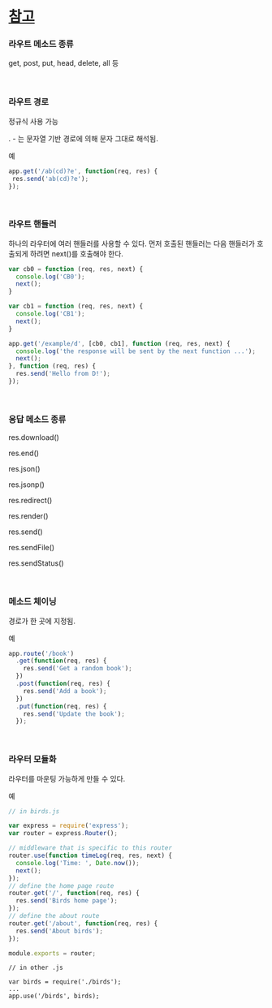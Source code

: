 # [참고](http://expressjs.com/ko/guide/routing.html)

### 라우트 메소드 종류
get, post, put, head, delete, all 등

<br>

### 라우트 경로
정규식 사용 가능

. - 는 문자열 기반 경로에 의해 문자 그대로 해석됨.

예
```javascript
app.get('/ab(cd)?e', function(req, res) {
 res.send('ab(cd)?e');
});
```

<br>

### 라우트 핸들러
하나의 라우터에 여러 핸들러를 사용할 수 있다.
먼저 호출된 핸들러는 다음 핸들러가 호출되게 하려면 next()를 호출해야 한다.


```javascript
var cb0 = function (req, res, next) {
  console.log('CB0');
  next();
}

var cb1 = function (req, res, next) {
  console.log('CB1');
  next();
}

app.get('/example/d', [cb0, cb1], function (req, res, next) {
  console.log('the response will be sent by the next function ...');
  next();
}, function (req, res) {
  res.send('Hello from D!');
});
```

<br>

### 응답 메소드 종류
res.download()

res.end()

res.json()

res.jsonp()

res.redirect()

res.render()

res.send()

res.sendFile()

res.sendStatus()

<br>

### 메소드 체이닝
경로가 한 곳에 지정됨.

예
```javascript
app.route('/book')
  .get(function(req, res) {
    res.send('Get a random book');
  })
  .post(function(req, res) {
    res.send('Add a book');
  })
  .put(function(req, res) {
    res.send('Update the book');
  });
```

<br>

### 라우터 모듈화
라우터를 마운팅 가능하게 만들 수 있다.

예
```javascript
// in birds.js

var express = require('express');
var router = express.Router();

// middleware that is specific to this router
router.use(function timeLog(req, res, next) {
  console.log('Time: ', Date.now());
  next();
});
// define the home page route
router.get('/', function(req, res) {
  res.send('Birds home page');
});
// define the about route
router.get('/about', function(req, res) {
  res.send('About birds');
});

module.exports = router;
```
```
// in other .js

var birds = require('./birds');
...
app.use('/birds', birds);
```
